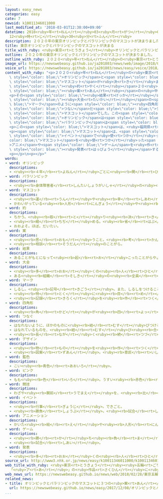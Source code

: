 ```yaml
---
layout: easy_news
categories: easy
cate: 7
newsid: k10011346011000
last_modified_at: '2018-03-01T12:30:00+09:00'
datetime: 2018<ruby>年<rt>ねん</rt></ruby>03<ruby>月<rt>がつ</rt></ruby>01<ruby>日<rt>にち</rt></ruby>
  12<ruby>時<rt>じ</rt></ruby>30<ruby>分<rt>ふん</rt></ruby>
description: ２０２０年の東京オリンピックとパラリンピックのマスコットが決まりました。
title: 東京オリンピックとパラリンピックのマスコットが決まる
title_with_ruby: <ruby>東京<rt>とうきょう</rt></ruby>オリンピックとパラリンピックのマスコットが<ruby>決<rt>き</rt></ruby>まる
outline: ２０２０年の東京オリンピックとパラリンピックのマスコットが決まりました。
outline_with_ruby: ２０２０<ruby>年<rt>ねん</rt></ruby>の<ruby>東京<rt>とうきょう</rt></ruby>オリンピックとパラリンピックのマスコットが<ruby>決<rt>き</rt></ruby>まりました。
image_url: https://newswebeasy.github.io/ja201803/news/web/image/2018/02/28/K10011346011_1802281213_1802281214_01_02.jpg
voice_url: https://newswebeasy.github.io/ja201803/news/easy/voice/2018/03/01/k10011346011000.mp3
content_with_ruby: "<p>２０２０<ruby>年<rt>ねん</rt></ruby>の<ruby>東京<rt>とうきょう</rt></ruby><span\
  \ style=\"color: blue;\">オリンピック</span>と<span style=\"color: blue;\">パラリンピック</span>の<span\
  \ style=\"color: blue;\">マスコット</span>が<ruby>決<rt>き</rt></ruby>まりました。１<ruby>万<rt>まん</rt></ruby>６０００<ruby>以上<rt>いじょう</rt></ruby>の<ruby>小学校<rt>しょうがっこう</rt></ruby>などの<span\
  \ style=\"color: blue;\"><ruby>約<rt>やく</rt></ruby></span>２０<ruby>万<rt>まん</rt></ruby>のクラスで、３つの<span\
  \ style=\"color: blue;\"><ruby>案<rt>あん</rt></ruby></span>の<ruby>中<rt>なか</rt></ruby>から１つを<ruby>選<rt>えら</rt></ruby>びました。</p>\n\
  <p>その<span style=\"color: blue;\"><ruby>結果<rt>けっか</rt></ruby></span>、いちばんたくさんのクラスが<ruby>選<rt>えら</rt></ruby>んだのは、<span\
  \ style=\"color: blue;\"><ruby>大会<rt>たいかい</rt></ruby></span>の<span style=\"color:\
  \ blue;\">マーク</span>のように<span style=\"color: blue;\"><ruby>四角形<rt>しかくけい</rt></ruby></span>を<span\
  \ style=\"color: blue;\">つない</span>だ<span style=\"color: blue;\">デザイン</span>を<ruby>使<rt>つか</rt></ruby>った<span\
  \ style=\"color: blue;\">マスコット</span>でした。この<span style=\"color: blue;\">マスコット</span>は<ruby>人<rt>ひと</rt></ruby>の<ruby>形<rt>かたち</rt></ruby>をしていて、<span\
  \ style=\"color: blue;\">オリンピック</span>は<span style=\"color: blue;\"><ruby>藍色<rt>あいいろ</rt></ruby></span>、<span\
  \ style=\"color: blue;\">パラリンピック</span>は<span style=\"color: blue;\">ピンク</span>を<ruby>使<rt>つか</rt></ruby>っています。</p>\n\
  <p>この<span style=\"color: blue;\">マスコット</span>は、<ruby>福岡県<rt>ふくおかけん</rt></ruby>に<ruby>住<rt>す</rt></ruby>んでいる<ruby>谷口亮<rt>たにぐちりょう</rt></ruby>さんが<ruby>作<rt>つく</rt></ruby>りました。</p>\n\
  <p><span style=\"color: blue;\">マスコット</span>は、<span style=\"color: blue;\"><ruby>競技<rt>きょうぎ</rt></ruby></span>の<ruby>紹介<rt>しょうかい</rt></ruby>のために<ruby>使<rt>つか</rt></ruby>ったり、<span\
  \ style=\"color: blue;\">イベント</span>で<ruby>使<rt>つか</rt></ruby>ったりします。<span style=\"\
  color: blue;\">マスコット</span>を<ruby>使<rt>つか</rt></ruby>った<span style=\"color: blue;\"\
  >アニメ</span>や<span style=\"color: blue;\">ゲーム</span>を<ruby>作<rt>つく</rt></ruby>る<ruby>計画<rt>けいかく</rt></ruby>もあります。<ruby>名前<rt>なまえ</rt></ruby>は、<ruby>夏<rt>なつ</rt></ruby>に<span\
  \ style=\"color: blue;\"><ruby>発表<rt>はっぴょう</rt></ruby></span>する<ruby>予定<rt>よてい</rt></ruby>です。</p>\n\
  <p></p>\n<p></p>"
words:
- word: オリンピック
  descriptions:
  - <ruby><rb>４年</rb><rt>よねん</rt></ruby>ごとに<ruby><rb>開</rb><rt>ひら</rt></ruby>かれ、<ruby><rb>世界</rb><rt>せかい</rt></ruby>じゅうの<ruby><rb>国々</rb><rt>くにぐに</rt></ruby>から<ruby><rb>選手</rb><rt>せんしゅ</rt></ruby>が<ruby><rb>参加</rb><rt>さんか</rt></ruby>する<ruby><rb>競技大会</rb><rt>きょうぎたいかい</rt></ruby>。<ruby><rb>古代</rb><rt>こだい</rt></ruby>ギリシャのオリンピアで<ruby><rb>開</rb><rt>ひら</rt></ruby>かれた<ruby><rb>古代</rb><rt>こだい</rt></ruby>オリンピックにならって、フランスのクーベルタンの<ruby><rb>力</rb><rt>ちから</rt></ruby>で、１８９６<ruby><rb>年</rb><rt>ねん</rt></ruby>にギリシャのアテネで<ruby><rb>開</rb><rt>ひら</rt></ruby>かれたのが、<ruby><rb>近代</rb><rt>きんだい</rt></ruby>オリンピックの<ruby><rb>始</rb><rt>はじ</rt></ruby>まり。<ruby><rb>五輪</rb><rt>ごりん</rt></ruby>。
- word: パラリンピック
  descriptions:
  - <ruby><rb>身体障害者</rb><rt>しんたいしょうがいしゃ</rt></ruby>の<ruby><rb>国際</rb><rt>こくさい</rt></ruby>スポーツ<ruby><rb>大会</rb><rt>たいかい</rt></ruby>。<ruby><rb>４年</rb><rt>よねん</rt></ruby>に<ruby><rb>１度</rb><rt>いちど</rt></ruby>、オリンピック<ruby><rb>開催地</rb><rt>かいさいち</rt></ruby>で<ruby><rb>行</rb><rt>おこな</rt></ruby>われる。
- word: マスコット
  descriptions:
  - <ruby><rb>運</rb><rt>うん</rt></ruby>や<ruby><rb>幸</rb><rt>しあわ</rt></ruby>せを<ruby><rb>招</rb><rt>まね</rt></ruby>いてくれるもの。
  - かわいがっている<ruby><rb>人形</rb><rt>にんぎょう</rt></ruby>や<ruby><rb>小</rb><rt>ちい</rt></ruby>さな<ruby><rb>動物</rb><rt>どうぶつ</rt></ruby>など。
- word: 約
  descriptions:
  - ちかう。<ruby><rb>取</rb><rt>と</rt></ruby>り<ruby><rb>決</rb><rt>き</rt></ruby>める。
  - <ruby><rb>縮</rb><rt>ちぢ</rt></ruby>める。<ruby><rb>省</rb><rt>はぶ</rt></ruby>く。<ruby><rb>簡単</rb><rt>かんたん</rt></ruby>にする。
  - おおよそ。ほぼ。だいたい。
- word: 案
  descriptions:
  - <ruby><rb>思</rb><rt>おも</rt></ruby>うこと。<ruby><rb>考</rb><rt>かんが</rt></ruby>え。<ruby><rb>計画</rb><rt>けいかく</rt></ruby>。
  - <ruby><rb>相談</rb><rt>そうだん</rt></ruby>のことがら。
- word: 結果
  descriptions:
  - あることがもとになって<ruby><rb>起</rb><rt>お</rt></ruby>こったことがらやようす。
- word: 大会
  descriptions:
  - <ruby><rb>多</rb><rt>おお</rt></ruby>くの<ruby><rb>人</rb><rt>ひと</rt></ruby>が<ruby><rb>集</rb><rt>あつ</rt></ruby>まる<ruby><rb>会</rb><rt>かい</rt></ruby>。
  - ある<ruby><rb>組織</rb><rt>そしき</rt></ruby>の<ruby><rb>全員</rb><rt>ぜんいん</rt></ruby>が<ruby><rb>集</rb><rt>あつ</rt></ruby>まる<ruby><rb>会</rb><rt>かい</rt></ruby>。
- word: マーク
  descriptions:
  - しるし。<ruby><rb>記号</rb><rt>きごう</rt></ruby>。また、しるしをつけること。
  - <ruby><rb>特</rb><rt>とく</rt></ruby>に<ruby><rb>目</rb><rt>め</rt></ruby>をつけて<ruby><rb>注意</rb><rt>ちゅうい</rt></ruby>すること。
  - <ruby><rb>記録</rb><rt>きろく</rt></ruby>を<ruby><rb>作</rb><rt>つく</rt></ruby>ること。
- word: 四角形
  descriptions:
  - <ruby><rb>角</rb><rt>かど</rt></ruby>が<ruby><rb>四</rb><rt>よっ</rt></ruby>つあって、<ruby><rb>四本</rb><rt>よんほん</rt></ruby>の<ruby><rb>直線</rb><rt>ちょくせん</rt></ruby>で<ruby><rb>囲</rb><rt>かこ</rt></ruby>まれた<ruby><rb>形</rb><rt>かたち</rt></ruby>。しかっけい。
- word: つなぐ
  descriptions:
  - はなれないように、ほかのものに<ruby><rb>結</rb><rt>むす</rt></ruby>びつける。
  - はなれているものを、<ruby><rb>結</rb><rt>むす</rt></ruby>び<ruby><rb>合</rb><rt>あ</rt></ruby>わせてひと<ruby><rb>続</rb><rt>つづ</rt></ruby>きのものにする。
  - <ruby><rb>長</rb><rt>なが</rt></ruby>く<ruby><rb>続</rb><rt>つづ</rt></ruby>くようにする。
- word: デザイン
  descriptions:
  - <ruby><rb>物</rb><rt>もの</rt></ruby>を<ruby><rb>作</rb><rt>つく</rt></ruby>るときに、<ruby><rb>形</rb><rt>かたち</rt></ruby>や<ruby><rb>色</rb><rt>いろ</rt></ruby>などを<ruby><rb>工夫</rb><rt>くふう</rt></ruby>すること。
  - <ruby><rb>図案</rb><rt>ずあん</rt></ruby>。<ruby><rb>意匠</rb><rt>いしょう</rt></ruby>。
- word: 藍色
  descriptions:
  - こい<ruby><rb>青色</rb><rt>あおいろ</rt></ruby>。
- word: ピンク
  descriptions:
  - もも<ruby><rb>色</rb><rt>いろ</rt></ruby>。うすい<ruby><rb>赤色</rb><rt>あかいろ</rt></ruby>。
- word: 競技
  descriptions:
  - わざや<ruby><rb>腕前</rb><rt>うでまえ</rt></ruby>を、<ruby><rb>比</rb><rt>くら</rt></ruby>べ<ruby><rb>合</rb><rt>あ</rt></ruby>うこと。<ruby><rb>特</rb><rt>とく</rt></ruby>にスポーツで、<ruby><rb>勝</rb><rt>か</rt></ruby>ち<ruby><rb>負</rb><rt>ま</rt></ruby>けを<ruby><rb>争</rb><rt>あらそ</rt></ruby>うこと。
- word: イベント
  descriptions:
  - <ruby><rb>行事</rb><rt>ぎょうじ</rt></ruby>。できごと。
  - <ruby><rb>勝負</rb><rt>しょうぶ</rt></ruby>。<ruby><rb>試合</rb><rt>しあい</rt></ruby>。
- word: アニメーション
  descriptions:
  - かいた<ruby><rb>絵</rb><rt>え</rt></ruby>や<ruby><rb>人形</rb><rt>にんぎょう</rt></ruby>を、<ruby><rb>動</rb><rt>うご</rt></ruby>きに<ruby><rb>従</rb><rt>したが</rt></ruby>って<ruby><rb>一</rb><rt>ひと</rt></ruby>こま<ruby><rb>一</rb><rt>ひと</rt></ruby>こま<ruby><rb>撮影</rb><rt>さつえい</rt></ruby>し、それを<ruby><rb>映</rb><rt>うつ</rt></ruby>して<ruby><rb>実際</rb><rt>じっさい</rt></ruby>に<ruby><rb>動</rb><rt>うご</rt></ruby>いているように<ruby><rb>見</rb><rt>み</rt></ruby>せる<ruby><rb>映画</rb><rt>えいが</rt></ruby>。<ruby><rb>動画</rb><rt>どうが</rt></ruby>。アニメ。
- word: ゲーム
  descriptions:
  - <ruby><rb>勝</rb><rt>か</rt></ruby>ち<ruby><rb>負</rb><rt>ま</rt></ruby>けを<ruby><rb>争</rb><rt>あらそ</rt></ruby>う<ruby><rb>遊</rb><rt>あそ</rt></ruby>び。
  - <ruby><rb>試合</rb><rt>しあい</rt></ruby>。
- word: 発表
  descriptions:
  - <ruby><rb>多</rb><rt>おお</rt></ruby>くの<ruby><rb>人</rb><rt>ひと</rt></ruby>に<ruby><rb>広</rb><rt>ひろ</rt></ruby>く<ruby><rb>知</rb><rt>し</rt></ruby>らせること。
source_url: http://www3.nhk.or.jp/news/easy/k10011346011000/k10011346011000.html
web_title_with_ruby: <ruby>東京<rt>とうきょう</rt></ruby><ruby>五輪<rt>ごりん</rt></ruby>・<ruby>パラ<rt>ぱら</rt></ruby>の<ruby>マスコット<rt>ますこっと</rt></ruby>
  「<ruby>ア<rt>あ</rt></ruby>」の<ruby>作品<rt>さくひん</rt></ruby>に<ruby>決定<rt>けってい</rt></ruby>
web_news_url: https://newswebeasy.github.io/news/web/2018/02/28/東京五輪パラのマスコット-アの作品に決定
related_news:
- title: オリンピックとパラリンピックのマスコットに３つの<ruby>案<rt>あん</rt></ruby>
  url: https://newswebeasy.github.io/news/easy/2017/12/08/オリンピックとパラリンピックのマスコットに3つの案
...
```

